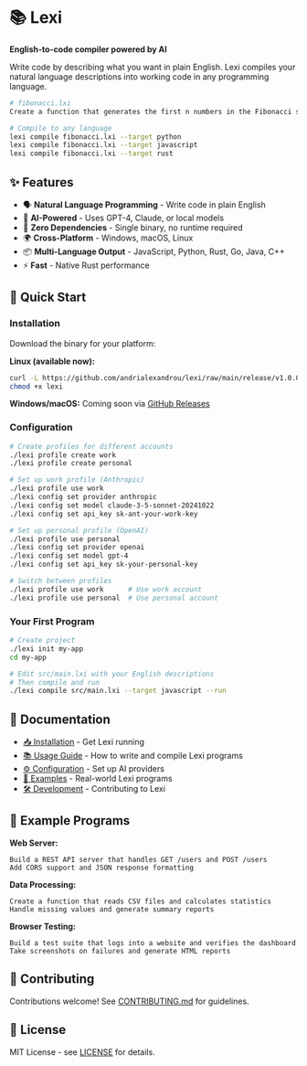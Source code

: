 # 📚 Lexi

**English-to-code compiler powered by AI**

Write code by describing what you want in plain English. Lexi compiles your natural language descriptions into working code in any programming language.

```bash
# fibonacci.lxi
Create a function that generates the first n numbers in the Fibonacci sequence

# Compile to any language
lexi compile fibonacci.lxi --target python
lexi compile fibonacci.lxi --target javascript  
lexi compile fibonacci.lxi --target rust
```

## ✨ Features

- 🗣️ **Natural Language Programming** - Write code in plain English
- 🤖 **AI-Powered** - Uses GPT-4, Claude, or local models
- 🚀 **Zero Dependencies** - Single binary, no runtime required
- 🌍 **Cross-Platform** - Windows, macOS, Linux
- 📦 **Multi-Language Output** - JavaScript, Python, Rust, Go, Java, C++
- ⚡ **Fast** - Native Rust performance

## 🚀 Quick Start

### Installation

Download the binary for your platform:

**Linux (available now):**
```bash
curl -L https://github.com/andrialexandrou/lexi/raw/main/release/v1.0.0/lexi-linux -o lexi
chmod +x lexi
```

**Windows/macOS:** Coming soon via [GitHub Releases](https://github.com/andrialexandrou/lexi/releases)

### Configuration

```bash
# Create profiles for different accounts
./lexi profile create work
./lexi profile create personal

# Set up work profile (Anthropic)
./lexi profile use work
./lexi config set provider anthropic
./lexi config set model claude-3-5-sonnet-20241022
./lexi config set api_key sk-ant-your-work-key

# Set up personal profile (OpenAI)
./lexi profile use personal
./lexi config set provider openai
./lexi config set model gpt-4
./lexi config set api_key sk-your-personal-key

# Switch between profiles
./lexi profile use work      # Use work account
./lexi profile use personal  # Use personal account
```

### Your First Program

```bash
# Create project
./lexi init my-app
cd my-app

# Edit src/main.lxi with your English descriptions
# Then compile and run
./lexi compile src/main.lxi --target javascript --run
```

## 📖 Documentation

- [📥 Installation](docs/installation.md) - Get Lexi running
- [📚 Usage Guide](docs/usage.md) - How to write and compile Lexi programs  
- [⚙️ Configuration](docs/configuration.md) - Set up AI providers
- [🎯 Examples](docs/examples.md) - Real-world Lexi programs
- [🛠️ Development](docs/development.md) - Contributing to Lexi

## 🎯 Example Programs

**Web Server:**
```
Build a REST API server that handles GET /users and POST /users
Add CORS support and JSON response formatting
```

**Data Processing:**
```
Create a function that reads CSV files and calculates statistics
Handle missing values and generate summary reports
```

**Browser Testing:**
```
Build a test suite that logs into a website and verifies the dashboard
Take screenshots on failures and generate HTML reports
```

## 🤝 Contributing

Contributions welcome! See [CONTRIBUTING.md](CONTRIBUTING.md) for guidelines.

## 📄 License

MIT License - see [LICENSE](LICENSE) for details.
